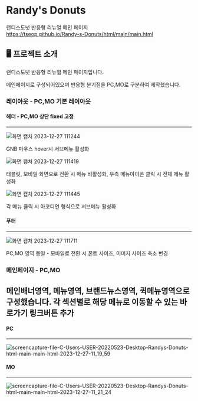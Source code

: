 # Randy's Donuts
랜디스도넛 반응형 리뉴얼 메인 페이지<br>https://tseop.github.io/Randy-s-Donuts/html/main/main.html

## 🖥 프로젝트 소개
랜디스도넛 반응형 리뉴얼 메인 페이지입니다.

메인페이지로 구성되어있으며 반응형 분기점을 PC,MO로 구분하여 제작했습니다.

### 레이아웃 - PC,MO 기본 레이아웃

#### 헤더 - PC,MO 상단 fixed 고정
---
![화면 캡처 2023-12-27 111244](https://github.com/tseop/Randy-s-Donuts/assets/145314306/5b38d39a-3052-4252-a1a6-c371515f8fd3)


GNB 마우스 hover시 서브메뉴 활성화<br>


![화면 캡처 2023-12-27 111419](https://github.com/tseop/Randy-s-Donuts/assets/145314306/dabf532c-cb9b-4334-81e6-fa2cd5c3a1db)


태블릿, 모바일 화면으로 전환 시 메뉴 비활성화, 우측 메뉴아이콘 클릭 시 전체 메뉴 활성화


![화면 캡처 2023-12-27 111445](https://github.com/tseop/Randy-s-Donuts/assets/145314306/6e784f63-7634-4d3f-9aa5-7c944c947879)<br>


각 메뉴 클릭 시 아코디언 형식으로 서브메뉴 활성화

#### 푸터
---
![화면 캡처 2023-12-27 111711](https://github.com/tseop/Randy-s-Donuts/assets/145314306/fdc01921-378d-4dc8-9b8e-b1e958946503)


PC,MO 영역 동일 - 모바일로 전환 시 폰트 사이즈, 이미지 사이즈 축소 변경


### 메인페이지 - PC,MO

메인배너영역, 메뉴영역, 브랜드뉴스영역, 퀵메뉴영역으로 구성했습니다. 각 섹션별로 해당 메뉴로 이동할 수 있는 바로가기 링크버튼 추가
----
#### PC
---
![screencapture-file-C-Users-USER-20220523-Desktop-Randys-Donuts-html-main-main-html-2023-12-27-11_19_59](https://github.com/tseop/Randy-s-Donuts/assets/145314306/0232b159-3b5a-4809-8fb8-05f7f154fac4)

#### MO
---
![screencapture-file-C-Users-USER-20220523-Desktop-Randys-Donuts-html-main-main-html-2023-12-27-11_21_24](https://github.com/tseop/Randy-s-Donuts/assets/145314306/c6291607-1c52-4b82-acd2-eb9495bd4008)

